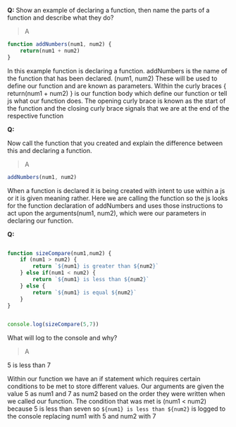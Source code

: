 **Q:** Show an example of declaring a function, then name the parts of a function and describe what they do?

> A

```js
function addNumbers(num1, num2) {
    return(num1 + num2)
}
```

In this example function is declaring a function. addNumbers is the name of the function that has been declared. (num1, num2) These will be used to define our function and are known as parameters. Within the curly braces { return(num1 + num2) } is our function body which define our function or tell js what our function does. The opening curly brace is known as the start of the function and the closing curly brace signals that we are at the end of the respective function

**Q:**

Now call the function that you created and explain the difference between this and declaring a function.

> A

```js
addNumbers(num1, num2) 
```

When a function is declared it is being created with intent to use within a js or it is given meaning rather. Here we are calling the function so the js looks for the function declaration of addNumbers and uses those instructions to act upon the arguments(num1, num2), which were our parameters in declaring our function.

**Q:**

```js

function sizeCompare(num1,num2) {
    if (num1 > num2) {
        return `${num1} is greater than ${num2}`
    } else if(num1 < num2) {
        return `${num1} is less than ${num2}`
    } else {
        return `${num1} is equal ${num2}`
    }
}


console.log(sizeCompare(5,7))
```
What will log to the console and why?

> A

5 is less than 7


Within our function we have an if statement which requires certain conditions to be met to store different values. Our arguments are given the value 5 as num1 and 7 as num2 based on the order they were written when we called our function. The condition that was met is (num1 < num2) because 5 is less than seven so `${num1} is less than ${num2}` is logged to the console replacing num1 with 5 and num2 with 7







